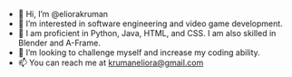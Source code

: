 - 👋 Hi, I’m @eliorakruman
- 👀 I’m interested in software engineering and video game development.
- 🌱 I am proficient in Python, Java, HTML, and CSS. I am also skilled in Blender and A-Frame.
- 💞️ I’m looking to challenge myself and increase my coding ability.
- 📫 You can reach me at krumaneliora@gmail.com

<!---
eliorakruman/eliorakruman is a ✨ special ✨ repository because its `README.md` (this file) appears on your GitHub profile.
You can click the Preview link to take a look at your changes.
--->
